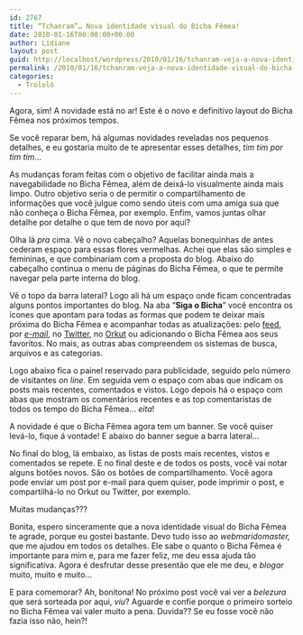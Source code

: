 ```yaml
---
id: 2767
title: “Tchanram”… Nova identidade visual do Bicha Fêmea!
date: 2010-01-16T00:00:00+00:00
author: Lidiane
layout: post
guid: http://localhost/wordpress/2010/01/16/tchanram-veja-a-nova-identidade-visual-do-bicha-fmea/
permalink: /2010/01/16/tchanram-veja-a-nova-identidade-visual-do-bicha-fmea/
categories:
  - Trololó
---
```

Agora, sim! A novidade está no ar! Este é o novo e definitivo layout do Bicha Fêmea nos próximos tempos.

Se você reparar bem, há algumas novidades reveladas nos pequenos detalhes, e eu gostaria muito de te apresentar esses detalhes, _tim tim por tim tim_…

As mudanças foram feitas com o objetivo de facilitar ainda mais a navegabilidade no Bicha Fêmea, além de deixá-lo visualmente ainda mais limpo. Outro objetivo seria o de permitir o compartilhamento de informações que você julgue como sendo úteis com uma amiga sua que não conheça o Bicha Fêmea, por exemplo. Enfim, vamos juntas olhar detalhe por detalhe o que tem de novo por aqui?

<!--more-->

Olha lá _pra_ cima. Vê o novo cabeçalho? Aquelas bonequinhas de antes cederam espaço para essas flores vermelhas. Achei que elas são simples e femininas, e que combinariam com a proposta do blog. Abaixo do cabeçalho continua o menu de páginas do Bicha Fêmea, o que te permite navegar pela parte interna do blog.

Vê o topo da barra lateral? Logo ali há um espaço onde ficam concentradas alguns pontos importantes do blog. Na aba “**Siga o Bicha**” você encontra os ícones que apontam para todas as formas que podem te deixar mais próxima do Bicha Fêmea e acompanhar todas as atualizações: pelo <a href="http://feeds2.feedburner.com/blogbichafemea" target="_blank">feed</a>, por _<a href="http://feedburner.google.com/fb/a/mailverify?uri=blogbichafemea&loc=pt_BR" target="_blank">e-mail</a>_, no <a href="http://twitter.com/bichafemea" target="_blank">Twitter</a>, no <a href="http://www.orkut.com.br/Main#Community?cmm=92609046" target="_blank">Orkut</a> ou adicionando o Bicha Fêmea aos seus favoritos. No mais, as outras abas compreendem os sistemas de busca, arquivos e as categorias.

Logo abaixo fica o painel reservado para publicidade, seguido pelo número de visitantes _on line._ Em seguida vem o espaço com abas que indicam os posts mais recentes, comentados e vistos. Logo depois há o espaço com abas que mostram os comentários recentes e as top comentaristas de todos os tempo do Bicha Fêmea&#8230; _eita_!

A novidade é que o Bicha Fêmea agora tem um banner. Se você quiser levá-lo, fique á vontade! E abaixo do banner segue a barra lateral…

No final do blog, lá embaixo, as listas de posts mais recentes, vistos e comentados se repete. E no final deste e de todos os posts, você vai notar alguns botões novos. São os botões de compartilhamento. Você agora pode enviar um post por e-mail para quem quiser, pode imprimir o post, e compartilhá-lo no Orkut ou Twitter, por exemplo.

Muitas mudanças???

Bonita, espero sinceramente que a nova identidade visual do Bicha Fêmea te agrade, porque eu gostei bastante. Devo tudo isso ao _webmaridomaster,_ que me ajudou em todos os detalhes. Ele sabe o quanto o Bicha Fêmea é importante para mim e, para me fazer feliz, me deu essa ajuda tão significativa. Agora é desfrutar desse presentão que ele me deu, e _blogar_ muito, muito e muito…

E para comemorar? Ah, bonitona! No próximo post você vai ver a _belezura_ que será sorteada por aqui, _viu_? Aguarde e confie porque o primeiro sorteio no Bicha Fêmea vai valer muito a pena. Duvida?? Se eu fosse você não fazia isso não, hein?!